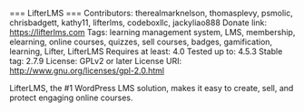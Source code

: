 === LifterLMS ===
Contributors: therealmarknelson, thomasplevy, psmolic, chrisbadgett, kathy11, lifterlms, codeboxllc, jackyliao888
Donate link: https://lifterlms.com
Tags: learning management system, LMS, membership, elearning, online courses, quizzes, sell courses, badges, gamification, learning, Lifter, LifterLMS
Requires at least: 4.0
Tested up to: 4.5.3
Stable tag: 2.7.9
License: GPLv2 or later
License URI: http://www.gnu.org/licenses/gpl-2.0.html

LifterLMS, the #1 WordPress LMS solution, makes it easy to create, sell, and protect engaging online courses.
